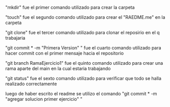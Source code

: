  "mkdir" fue el primer comando utilizado para crear la carpeta

"touch" fue el segundo comando utilizado para crear el "RAEDME.me" en la carpeta

"git clone" fue el tercer comando utilizado para clonar el reposirio en el q trabajaria

"git commit * -m "Primera Version" " fue el cuarto comando utilizado para hacer commit con el primer mensaje hacia el repositorio

"git branch RamaEjercicio1" fue el quinto comando utilizado para crear una rama aparte del main en la cual estaria trabajando

"git status" fue el sexto comando utilizado para verificar que todo se halla realizado correctamente

luego de haber escrito el readme se utilizo el comando "git commit * -m "agregar solucion primer ejercicio" "

